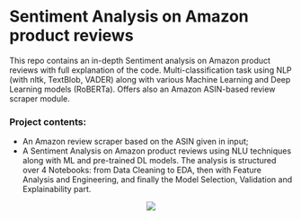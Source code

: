 # Sentiment Analysis on Amazon product reviews
This repo contains an in-depth Sentiment analysis on Amazon product reviews with full explanation of the code. Multi-classification task using NLP (with nltk, TextBlob, VADER) along with various Machine Learning and Deep Learning models (RoBERTa). Offers also an Amazon ASIN-based review scraper module.

### Project contents:
- An Amazon review scraper based on the ASIN given in input;
- A Sentiment Analysis on Amazon product reviews using NLU techniques along with ML and pre-trained DL models. The analysis is structured over 4 Notebooks: from Data Cleaning to EDA, then with Feature Analysis and Engineering, and finally the Model Selection, Validation and Explainability part.

<p align="center">
  <img src="https://media.geeksforgeeks.org/wp-content/cdn-uploads/20210722215846/sentiment-analysis.jpg">
</p>
